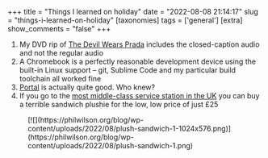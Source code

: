 +++
title = "Things I learned on holiday"
date = "2022-08-08 21:14:17"
slug = "things-i-learned-on-holiday"
[taxonomies]
tags = ['general']
[extra]
show_comments = "false"
+++

1. My DVD rip of [The Devil Wears Prada](https://en.wikipedia.org/wiki/The_Devil_Wears_Prada_(film)) includes the closed-caption audio and not the regular audio
2. A Chromebook is a perfectly reasonable development device using the built-in Linux support – git, Sublime Code and my particular build toolchain all worked fine
3. [Portal](https://en.wikipedia.org/wiki/Portal_(video_game)) is actually quite good. Who knew?
4. If you go to the [most middle-class service station in the UK](https://gloucesterservices.com/farmshop/) you can buy a terrible sandwich plushie for the low, low price of just £25

<figure class="wp-block-image size-large">[![](https://philwilson.org/blog/wp-content/uploads/2022/08/plush-sandwich-1-1024x576.png)](https://philwilson.org/blog/wp-content/uploads/2022/08/plush-sandwich-1.png)</figure>
